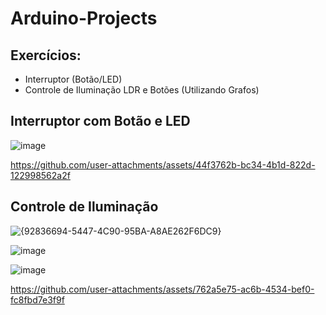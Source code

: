 # Arduino-Projects

## Exercícios:

* Interruptor (Botão/LED)
* Controle de Iluminação LDR e Botões (Utilizando Grafos)

## Interruptor com Botão e LED
![image](https://github.com/user-attachments/assets/ac2b0464-4dcb-4961-8e21-0de5e0639455)

https://github.com/user-attachments/assets/44f3762b-bc34-4b1d-822d-122998562a2f

## Controle de Iluminação

![{92836694-5447-4C90-95BA-A8AE262F6DC9}](https://github.com/user-attachments/assets/09177251-429b-4901-8a0b-5762daa83467)

![image](https://github.com/user-attachments/assets/9a209624-885e-422f-a1d0-1a6a4b53a6e6)

![image](https://github.com/user-attachments/assets/33c11ceb-2002-4b5d-b5fc-b394b90401c2)


https://github.com/user-attachments/assets/762a5e75-ac6b-4534-bef0-fc8fbd7e3f9f

